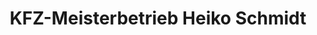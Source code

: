 ---
title: "KFZ-Meisterbetrieb Heiko Schmidt"
url: /hadamar/kfz-meisterbetrieb-heiko-schmidt/
shop: Autowerkstatt
---